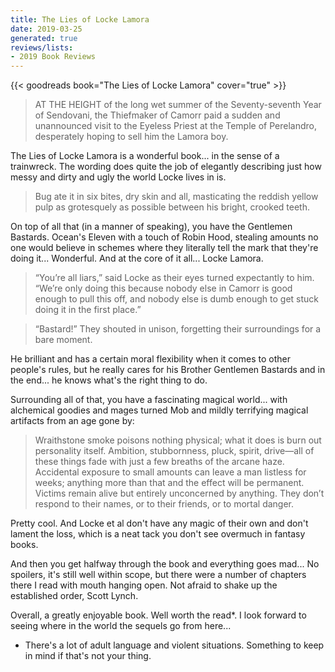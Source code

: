 ```yaml
---
title: The Lies of Locke Lamora
date: 2019-03-25
generated: true
reviews/lists:
- 2019 Book Reviews
---
```

{{< goodreads book="The Lies of Locke Lamora" cover="true" >}}

> AT THE HEIGHT of the long wet summer of the Seventy-seventh Year of Sendovani, the Thiefmaker of Camorr paid a sudden and unannounced visit to the Eyeless Priest at the Temple of Perelandro, desperately hoping to sell him the Lamora boy.

The Lies of Locke Lamora is a wonderful book... in the sense of a trainwreck. The wording does quite the job of elegantly describing just how messy and dirty and ugly the world Locke lives in is.  

<!--more-->

> Bug ate it in six bites, dry skin and all, masticating the reddish yellow pulp as grotesquely as possible between his bright, crooked teeth.

On top of all that (in a manner of speaking), you have the Gentlemen Bastards. Ocean's Eleven with a touch of Robin Hood, stealing amounts no one would believe in schemes where they literally tell the mark that they're doing it... Wonderful. And at the core of it all... Locke Lamora.  

> “You’re all liars,” said Locke as their eyes turned expectantly to him. “We’re only doing this because nobody else in Camorr is good enough to pull this off, and nobody else is dumb enough to get stuck doing it in the first place.”  

> “Bastard!” They shouted in unison, forgetting their surroundings for a bare moment.

He brilliant and has a certain moral flexibility when it comes to other people's rules, but he really cares for his Brother Gentlemen Bastards and in the end... he knows what's the right thing to do.  

Surrounding all of that, you have a fascinating magical world... with alchemical goodies and mages turned Mob and mildly terrifying magical artifacts from an age gone by:  

> Wraithstone smoke poisons nothing physical; what it does is burn out personality itself. Ambition, stubbornness, pluck, spirit, drive—all of these things fade with just a few breaths of the arcane haze. Accidental exposure to small amounts can leave a man listless for weeks; anything more than that and the effect will be permanent. Victims remain alive but entirely unconcerned by anything. They don’t respond to their names, or to their friends, or to mortal danger.  

Pretty cool. And Locke et al don't have any magic of their own and don't lament the loss, which is a neat tack you don't see overmuch in fantasy books.  

And then you get halfway through the book and everything goes mad... No spoilers, it's still well within scope, but there were a number of chapters there I read with mouth hanging open. Not afraid to shake up the established order, Scott Lynch.  

Overall, a greatly enjoyable book. Well worth the read*. I look forward to seeing where in the world the sequels go from here...  

* There's a lot of adult language and violent situations. Something to keep in mind if that's not your thing.



